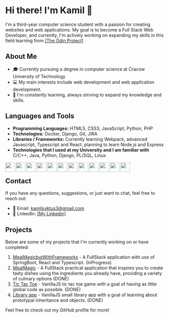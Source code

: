 # Hi there! I'm Kamil 👋

I'm a third-year computer science student with a passion for creating websites and web applications. My goal is to become a Full Stack Web Developer, and currently, I'm actively working on expanding my skills in this field learning from [\[The Odin Project\]](https://www.theodinproject.com/)

## About Me

- 🎓 Currently pursuing a degree in computer science at Cracow University of Technology
- 💻 My main interests include web development and web application development.
- 🌱 I'm constantly learning, always striving to expand my knowledge and skills.

## Languages and Tools

- **Programming Languages:** HTML5, CSS3, JavaScript, Python, PHP
- **Technologies:** Docker, Django, Git, JIRA
- **Libraries / Frameworks:** Currently learning Webpack, advanced Javascript, Typescript and React, planning to learn Node.js and Express
- **Technologies that I used at my University and I am familiar with** C/C++, Java, Python, Django, PL/SQL, Linux

<img align="left" width="30px" style="padding-righ: 10px;" src="https://cdn.jsdelivr.net/gh/devicons/devicon@latest/icons/html5/html5-original.svg">
<img align="left" width="30px" style="padding-righ: 10px;" src="https://cdn.jsdelivr.net/gh/devicons/devicon@latest/icons/css3/css3-original.svg">
<img align="left" width="30px" style="padding-righ: 10px;" src="https://cdn.jsdelivr.net/gh/devicons/devicon@latest/icons/javascript/javascript-original.svg">
<img align="left" width="30px" style="padding-righ: 10px;" src="https://cdn.jsdelivr.net/gh/devicons/devicon@latest/icons/git/git-original.svg">
<img align="left" width="30px" style="padding-righ: 10px;" src="https://cdn.jsdelivr.net/gh/devicons/devicon@latest/icons/webpack/webpack-original.svg">
<img align="left" width="30px" style="padding-righ: 10px;" src="https://cdn.jsdelivr.net/gh/devicons/devicon@latest/icons/mysql/mysql-original.svg">
<img align="left" width="30px" style="padding-righ: 10px;" src="https://cdn.jsdelivr.net/gh/devicons/devicon@latest/icons/docker/docker-original.svg">
<img align="left" width="30px" style="padding-righ: 10px;" src="https://cdn.jsdelivr.net/gh/devicons/devicon@latest/icons/django/django-plain-wordmark.svg">
<img align="left" width="30px" style="padding-righ: 10px;" src="https://cdn.jsdelivr.net/gh/devicons/devicon@latest/icons/c/c-original.svg">
<img align="left" width="30px" style="padding-righ: 10px;" src="https://cdn.jsdelivr.net/gh/devicons/devicon@latest/icons/cplusplus/cplusplus-original.svg">
<img align="left" width="30px" style="padding-righ: 10px;" src="https://cdn.jsdelivr.net/gh/devicons/devicon@latest/icons/linux/linux-original.svg">
<img align="left" width="30px" style="padding-righ: 10px;" src="https://cdn.jsdelivr.net/gh/devicons/devicon@latest/icons/jira/jira-original-wordmark.svg">
<br />

## Contact

If you have any questions, suggestions, or just want to chat, feel free to reach out:

- 📧 Email: kamilsyktus3@gmail.com
- 💬 LinkedIn: [\[My Linkedin\]](https://www.linkedin.com/in/kamil-syktus-678734240/)

## Projects

Below are some of my projects that I'm currently working on or have completed:
1. [MealMagicbutWithFrameworks](https://github.com/Kasy00/MealMagic---ztpai) - A FullStack application with use of SpringBoot, React and Typescript. (InProgress)
1. [MealMagic](https://github.com/Kasy00/MealMagic) - A FullStack practical application that inspires you to create tasty dishes using the ingredients you already have, providing a variety of culinary options (DONE)
2. [Tic Tac Toe](https://github.com/Kasy00/Tic-Tac-Toe) - VanillaJS tic tac toe game with a goal of having as little global code as possible. (DONE)
3. [Library app](https://github.com/Kasy00/Library-app) - VanillaJS small library app with a goal of learning about prototypal inheritance and objects. (DONE)

Feel free to check out my GitHub profile for more!
